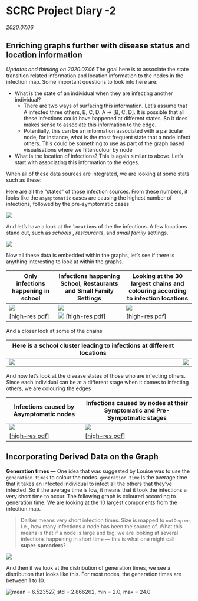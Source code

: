 # SCRC Project Diary -2

*2020.07.06*  

## Enriching graphs further with disease status and location information

*Updates and thinking on 2020.07.06* 
The goal here is to associate the state transition related information and location information to the nodes in the infection map. Some important questions to look into here are:

- What is the state of an individual when they are infecting another individual?
  - There are two ways of surfacing this information. Let’s assume that A infected three others, B, C, D. A → [B, C, D]. It is possible that all these infections could have happened at different states. So it does makes sense to associate this information to the edge.
  - Potentially, this can be an information associated with a particular node, for instance, what is the most frequent state that a node infect others. This could be something to use as part of the graph based visualisations where we filter/colour by node
- What is the location of infections? This is again similar to above. Let’s start with associating this information to the edges.

When all of these data sources are integrated, we are looking at some stats such as these:

Here are all the “states” of those infection sources. From these numbers, it looks like the   `asymptomatic` cases are causing the highest number of infections, followed by the pre-symptomatic cases

![](https://paper-attachments.dropbox.com/s_C6E8C0FCB1B16DEE7594A2F1F9B7CE4516FE4FACF347C06F062E142B646BB744_1594068054280_image.png)


And let’s have a look at the `locations` of the the infections. A few locations stand out, such as *schools* , *restaurants*, and *small family* settings.


![](https://paper-attachments.dropbox.com/s_C6E8C0FCB1B16DEE7594A2F1F9B7CE4516FE4FACF347C06F062E142B646BB744_1594067940373_image.png)


Now all these data is embedded within the graphs, let’s see if there is anything interesting to look at within the graphs.

| Only infections happening in school                          | Infections happening School, Restaurants and Small Family Settings | Looking at the 30 largest chains and colouring according to infection locations |
| ------------------------------------------------------------ | ------------------------------------------------------------ | ------------------------------------------------------------ |
| ![](https://paper-attachments.dropbox.com/s_C6E8C0FCB1B16DEE7594A2F1F9B7CE4516FE4FACF347C06F062E142B646BB744_1594070017028_image.png) | ![](https://paper-attachments.dropbox.com/s_C6E8C0FCB1B16DEE7594A2F1F9B7CE4516FE4FACF347C06F062E142B646BB744_1594069968532_image.png) | ![](https://paper-attachments.dropbox.com/s_C6E8C0FCB1B16DEE7594A2F1F9B7CE4516FE4FACF347C06F062E142B646BB744_1594071195445_image.png) |
| [[high-res pdf](https://github.com/ScottishCovidResponse/scrc-vis-modelling/blob/master/ContactTracing/GraphVisualisation/StaticInfectionMaps/Outputs/FullInfection_School.pdf)] | ![](https://paper-attachments.dropbox.com/s_C6E8C0FCB1B16DEE7594A2F1F9B7CE4516FE4FACF347C06F062E142B646BB744_1594069730905_image.png) [[high-res pdf](https://github.com/ScottishCovidResponse/scrc-vis-modelling/blob/master/ContactTracing/GraphVisualisation/StaticInfectionMaps/Outputs/FullInfection_School-Resturant-SmallFamily.pdf)] | [[high-res pdf](https://github.com/ScottishCovidResponse/scrc-vis-modelling/blob/master/ContactTracing/GraphVisualisation/StaticInfectionMaps/Outputs/30TopComp_School-Resturant-SmallFamily.pdf)] |

And a closer look at some of the chains

| Here is a school cluster leading to infections at different locations |                                                              |
| ------------------------------------------------------------ | ------------------------------------------------------------ |
| ![](https://paper-attachments.dropbox.com/s_C6E8C0FCB1B16DEE7594A2F1F9B7CE4516FE4FACF347C06F062E142B646BB744_1594071486838_image.png) | ![](https://paper-attachments.dropbox.com/s_C6E8C0FCB1B16DEE7594A2F1F9B7CE4516FE4FACF347C06F062E142B646BB744_1594071702490_image.png) |

And now let’s look at the disease states of those who are infecting others. Since each individual can be at a different stage when it comes to infecting others, we are colouring the edges

| Infections caused by **Asymptomatic** nodes                  | Infections caused by nodes at their Symptomatic and Pre-Sympotmatic stages |
| ------------------------------------------------------------ | ------------------------------------------------------------ |
| ![](https://paper-attachments.dropbox.com/s_C6E8C0FCB1B16DEE7594A2F1F9B7CE4516FE4FACF347C06F062E142B646BB744_1594071314701_image.png) | ![](https://paper-attachments.dropbox.com/s_C6E8C0FCB1B16DEE7594A2F1F9B7CE4516FE4FACF347C06F062E142B646BB744_1594071416571_image.png) |
| [[high-res pdf](https://github.com/ScottishCovidResponse/scrc-vis-modelling/blob/master/ContactTracing/GraphVisualisation/StaticInfectionMaps/Outputs/30TopComp_Asymptomatic.pdf)] | [[high-res pdf](https://github.com/ScottishCovidResponse/scrc-vis-modelling/blob/master/ContactTracing/GraphVisualisation/StaticInfectionMaps/Outputs/30TopComp_Symptomatic.pdf)] |



## Incorporating Derived Data on the Graph

**Generation times —** One idea that was suggested by Louise was to use the `generation times` to colour the nodes. `generation time` is the average time that it takes an infected individual to infect all the others that they’ve infected. So if the average time is low, it means that it took the infections a very short time to occur. The following graph is coloured according to generation time. We are looking at the 10 largest components from the infection map. 


> Darker means very short infection times. Size is mapped to `outDegree`, i.e., how many infections a node has been the source of. What this means is that if a node is large and big, we are looking at several infections happening in short time — this is what one might call **super-spreaders**?


![](https://paper-attachments.dropbox.com/s_C6E8C0FCB1B16DEE7594A2F1F9B7CE4516FE4FACF347C06F062E142B646BB744_1593811108996_image.png)


And then if we look at the distribution of generation times, we see a distribution that looks like this. For most nodes, the generation times are between 1 to 10. 

![mean = 6.523527, std = 2.866262, min = 2.0, max = 24.0](https://paper-attachments.dropbox.com/s_C6E8C0FCB1B16DEE7594A2F1F9B7CE4516FE4FACF347C06F062E142B646BB744_1594031800496_image.png)

## 